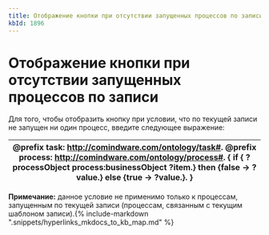```yaml
---
title: Отображение кнопки при отсутствии запущенных процессов по записи
kbId: 1896
---
```


# Отображение кнопки при отсутствии запущенных процессов по записи

Для того, чтобы отобразить кнопку при условии, что по текущей записи не запущен ни один процесс, введите следующее выражение:

| @prefix task: <http://comindware.com/ontology/task#>. @prefix process: <http://comindware.com/ontology/process#>. { if { ?processObject process:businessObject ?item.} then {false -> ?value.} else {true -> ?value.}. } |
| --- |

**Примечание:** данное условие не применимо только к процессам, запущенным по текущей записи (процессам, связанным с текущим шаблоном записи).{% include-markdown ".snippets/hyperlinks_mkdocs_to_kb_map.md" %}
